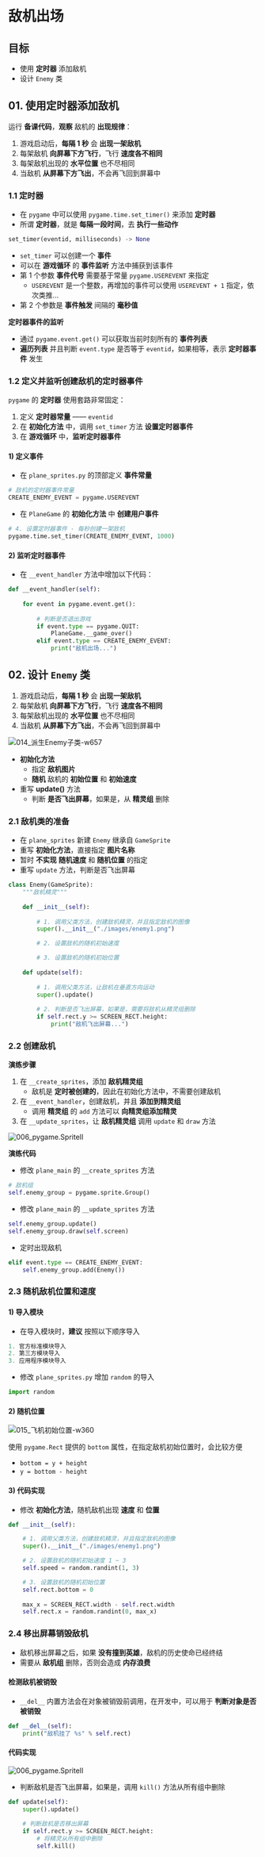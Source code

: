# 敌机出场

## 目标

* 使用 **定时器** 添加敌机
* 设计 `Enemy` 类

## 01. 使用定时器添加敌机

运行 **备课代码**，**观察** 敌机的 **出现规律**：

1. 游戏启动后，**每隔 1 秒** 会 **出现一架敌机**
2. 每架敌机 **向屏幕下方飞行**，飞行 **速度各不相同**
3. 每架敌机出现的 **水平位置** 也不尽相同
4. 当敌机 **从屏幕下方飞出**，不会再飞回到屏幕中

### 1.1 定时器

* 在 `pygame` 中可以使用 `pygame.time.set_timer()` 来添加 **定时器**
* 所谓 **定时器**，就是 **每隔一段时间**，去 **执行一些动作**

```python
set_timer(eventid, milliseconds) -> None
```

* `set_timer` 可以创建一个 **事件**
* 可以在 **游戏循环** 的 **事件监听** 方法中捕获到该事件
* 第 1 个参数 **事件代号** 需要基于常量 `pygame.USEREVENT` 来指定
    * `USEREVENT` 是一个整数，再增加的事件可以使用 `USEREVENT + 1` 指定，依次类推...
* 第 2 个参数是 **事件触发** 间隔的 **毫秒值**

**定时器事件的监听**

* 通过 `pygame.event.get()` 可以获取当前时刻所有的 **事件列表**
* **遍历列表** 并且判断 `event.type` 是否等于 `eventid`，如果相等，表示 **定时器事件** 发生

### 1.2 定义并监听创建敌机的定时器事件

`pygame` 的 **定时器** 使用套路非常固定：

1. 定义 **定时器常量** —— `eventid`
2. 在 **初始化方法** 中，调用 `set_timer` 方法 **设置定时器事件**
3. 在 **游戏循环** 中，**监听定时器事件**

#### 1) 定义事件

* 在 `plane_sprites.py` 的顶部定义 **事件常量**

```python
# 敌机的定时器事件常量
CREATE_ENEMY_EVENT = pygame.USEREVENT
```

* 在 `PlaneGame` 的 **初始化方法** 中 **创建用户事件**

```python
# 4. 设置定时器事件 - 每秒创建一架敌机
pygame.time.set_timer(CREATE_ENEMY_EVENT, 1000)
```

#### 2) 监听定时器事件

* 在 `__event_handler` 方法中增加以下代码：

```python
def __event_handler(self):
    
    for event in pygame.event.get():
    
        # 判断是否退出游戏
        if event.type == pygame.QUIT:
            PlaneGame.__game_over()
        elif event.type == CREATE_ENEMY_EVENT:
            print("敌机出场...")
```

## 02. 设计 `Enemy` 类

1. 游戏启动后，**每隔 1 秒** 会 **出现一架敌机**
2. 每架敌机 **向屏幕下方飞行**，飞行 **速度各不相同**
3. 每架敌机出现的 **水平位置** 也不尽相同
4. 当敌机 **从屏幕下方飞出**，不会再飞回到屏幕中

![014_派生Enemy子类-w657](media/15025309517247/014_%E6%B4%BE%E7%94%9FEnemy%E5%AD%90%E7%B1%BB.png)

* **初始化方法**
    * 指定 **敌机图片**
    * **随机** 敌机的 **初始位置** 和 **初始速度**
* 重写 **update()** 方法
    * 判断 **是否飞出屏幕**，如果是，从 **精灵组** 删除

### 2.1 敌机类的准备

* 在 `plane_sprites` 新建 `Enemy` 继承自 `GameSprite`
* 重写 **初始化方法**，直接指定 **图片名称**
* 暂时 **不实现** **随机速度** 和 **随机位置** 的指定
* 重写 `update` 方法，判断是否飞出屏幕

```python
class Enemy(GameSprite):
    """敌机精灵"""
    
    def __init__(self):
        
        # 1. 调用父类方法，创建敌机精灵，并且指定敌机的图像
        super().__init__("./images/enemy1.png")

        # 2. 设置敌机的随机初始速度

        # 3. 设置敌机的随机初始位置
    
    def update(self):
        
        # 1. 调用父类方法，让敌机在垂直方向运动
        super().update()
        
        # 2. 判断是否飞出屏幕，如果是，需要将敌机从精灵组删除
        if self.rect.y >= SCREEN_RECT.height:
            print("敌机飞出屏幕...")    
```

### 2.2 创建敌机

**演练步骤**

1. 在 `__create_sprites`，添加 **敌机精灵组**
    * 敌机是 **定时被创建的**，因此在初始化方法中，不需要创建敌机
2. 在 `__event_handler`，创建敌机，并且 **添加到精灵组**
    * 调用 **精灵组** 的 `add` 方法可以 **向精灵组添加精灵**
3. 在 `__update_sprites`，让 **敌机精灵组** 调用 `update` 和 `draw` 方法

![006_pygame.SpriteII](media/15025309517247/006_pygame.SpriteII.png)

**演练代码**

* 修改 `plane_main` 的 `__create_sprites` 方法

```python
# 敌机组
self.enemy_group = pygame.sprite.Group()
```

* 修改 `plane_main` 的 `__update_sprites` 方法

```python
self.enemy_group.update()
self.enemy_group.draw(self.screen)
```

* 定时出现敌机

```python
elif event.type == CREATE_ENEMY_EVENT:
    self.enemy_group.add(Enemy())
```

### 2.3 随机敌机位置和速度

#### 1) 导入模块

* 在导入模块时，**建议** 按照以下顺序导入

```python
1. 官方标准模块导入
2. 第三方模块导入
3. 应用程序模块导入
```

* 修改 `plane_sprites.py` 增加 `random` 的导入

```python
import random
```

#### 2) 随机位置

![015_飞机初始位置-w360](media/15025309517247/015_%E9%A3%9E%E6%9C%BA%E5%88%9D%E5%A7%8B%E4%BD%8D%E7%BD%AE.png)

使用 `pygame.Rect` 提供的 `bottom` 属性，在指定敌机初始位置时，会比较方便

*  `bottom = y + height`
*  `y = bottom - height`

#### 3) 代码实现

* 修改 **初始化方法**，随机敌机出现 **速度** 和 **位置**

```python
def __init__(self):

    # 1. 调用父类方法，创建敌机精灵，并且指定敌机的图像
    super().__init__("./images/enemy1.png")

    # 2. 设置敌机的随机初始速度 1 ~ 3
    self.speed = random.randint(1, 3)

    # 3. 设置敌机的随机初始位置
    self.rect.bottom = 0
    
    max_x = SCREEN_RECT.width - self.rect.width
    self.rect.x = random.randint(0, max_x)
```

### 2.4 移出屏幕销毁敌机

* 敌机移出屏幕之后，如果 **没有撞到英雄**，敌机的历史使命已经终结
* 需要从 **敌机组** 删除，否则会造成 **内存浪费**

#### 检测敌机被销毁

* `__del__` 内置方法会在对象被销毁前调用，在开发中，可以用于 **判断对象是否被销毁**

```python
def __del__(self):
    print("敌机挂了 %s" % self.rect)
```

#### 代码实现

![006_pygame.SpriteII](media/15025309517247/006_pygame.SpriteII.png)

* 判断敌机是否飞出屏幕，如果是，调用 `kill()` 方法从所有组中删除

```python
def update(self):
    super().update()
    
    # 判断敌机是否移出屏幕
    if self.rect.y >= SCREEN_RECT.height:
        # 将精灵从所有组中删除
        self.kill()
```



